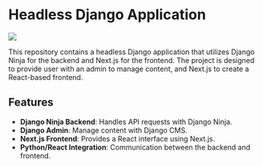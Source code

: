 # Headless Django Application

![](https://www.popsci.com/wp-content/uploads/2024/10/headless-horseman-rides.jpg)

This repository contains a headless Django application that utilizes Django Ninja for the backend and Next.js for the frontend. The project is designed to provide user with an admin to manage content, and Next.js to create a React-based frontend. 

## Features

- **Django Ninja Backend**: Handles API requests with Django Ninja.
- **Django Admin**: Manage content with Django CMS.
- **Next.js Frontend**: Provides a React interface using Next.js.
- **Python/React Integration**: Communication between the backend and frontend.


